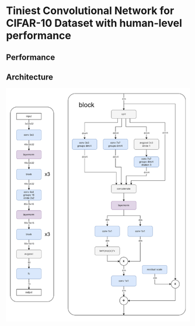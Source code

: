 # Tiniest Convolutional Network for CIFAR-10 Dataset with human-level performance

## Performance

## Architecture

![network architecture](archl.png)
